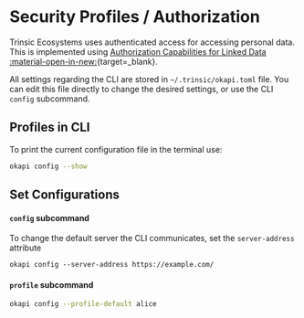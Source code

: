 
# Security Profiles / Authorization

Trinsic Ecosystems uses authenticated access for accessing personal data. This is implemented using [Authorization Capabilities for Linked Data :material-open-in-new:](https://w3c-ccg.github.io/zcap-ld/){target=_blank}.

All settings regarding the CLI are stored in `~/.trinsic/okapi.toml` file. You can edit this file directly to change the desired settings, or use the CLI `config` subcommand.

## Profiles in CLI

To print the current configuration file in the terminal use:

```bash
okapi config --show
```

## Set Configurations

#### `config` subcommand

To change the default server the CLI communicates, set the `server-address` attribute

```
okapi config --server-address https://example.com/
```

#### `profile` subcommand

```bash
okapi config --profile-default alice
```
